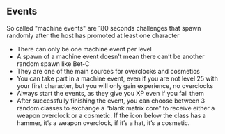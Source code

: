 <script setup lang="ts">
import Ebonite from './events/ebonite.md'
import Kursite from './events/kursite.md'
import Omen from './events/omen.md'
import Tritilyte from './events/tritilyte.md'
</script>

<h2 id="events">Events</h2>

<Accordion>

So called "machine events" are 180 seconds challenges that spawn randomly after the host has promoted at least one character

- There can only be one machine event per level
- A spawn of a machine event doesn’t mean there can’t be another random spawn like Bet-C
- They are one of the main sources for overclocks and cosmetics
- You can take part in a machine event, even if you are not level 25 with your first character, but you will only gain experience, no overclocks
- Always start the events, as they give you XP even if you fail them
- After successfully finishing the event, you can choose between 3 random classes to exchange a “blank matrix core” to receive either a weapon overclock or a cosmetic. If the icon below the class has a hammer, it’s a weapon overclock, if it’s a hat, it’s a cosmetic.

<Ebonite/>

<Kursite />

<Omen />

<Tritilyte />

</Accordion>
